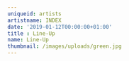 ```yaml
---
uniqueid: artists
artistname: INDEX
date: '2019-01-12T00:00:00+01:00'
title : Line-Up
name: Line-Up
thumbnail: /images/uploads/green.jpg
---
```

